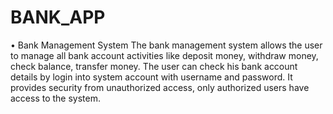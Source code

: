 # BANK_APP


•	Bank Management System
The bank management system allows the user to manage all bank account activities like deposit money,
withdraw money, check balance, transfer money. 
The user can check his bank account details by login into system account with username and password.
It provides security from unauthorized access, only authorized users have access to the system.
